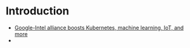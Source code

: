# Introduction

- [Google-Intel alliance boosts Kubernetes, machine learning, IoT, and more](http://www.infoworld.com/article/3142136/artificial-intelligence/google-intel-alliance-boosts-kubernetes-machine-learning-iot-and-more.html)
- [](https://newsroom.intel.com/news/intel-amazon-unveil-smart-home-technology-amazon-reinvent/)